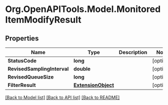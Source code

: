 # Org.OpenAPITools.Model.MonitoredItemModifyResult

## Properties

Name | Type | Description | Notes
------------ | ------------- | ------------- | -------------
**StatusCode** | **long** |  | [optional] 
**RevisedSamplingInterval** | **double** |  | [optional] 
**RevisedQueueSize** | **long** |  | [optional] 
**FilterResult** | [**ExtensionObject**](ExtensionObject.md) |  | [optional] 

[[Back to Model list]](../README.md#documentation-for-models) [[Back to API list]](../README.md#documentation-for-api-endpoints) [[Back to README]](../README.md)

